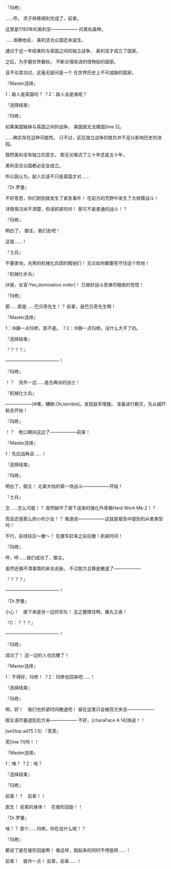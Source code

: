『玛修』

……呼。
灵子转移顺利完成了，前辈。

这里是1783年的美利坚——————
的某处森林。

……准确地说，
美利坚合众国还未诞生。

通过于这一年结束的与英国之间的独立战争，
美利坚才成立了国家。

之后，为手握世界霸权，
不断合理突进的怪物般的国家。

且不论其功过，这毫无疑问是一个
在世界历史上不可或缺的国家。

『Master选择』

1：敌人是英国吗？
？2：敌人会是谁呢？

『选择结束』

『玛修』

如果美国输掉与英国之间的战争，
美国就无法建国[line 2]。

……确实存在这种可能性。
只不过，区区独立战争的胜负并不足以影响历史的进程。

既然美利坚有独立的意志，
那无论推迟了三十年还是五十年，

美利坚合众国都必定会成立。

所以我认为，敌人应该不只是英国才对……

『Dr.罗曼』

不好意思，你们刚到就发生了紧急事件！
在前方的荒野中发生了大规模战斗！

详情情况尚不清楚，但请抓紧时间！
那可不是普通的战斗！？

『玛修』

明白了。
御主，我们走吧！

这是……！

『士兵』

不要害怕，光荣的机械化兵团的精锐们！
无论如何都要死守住这个阵地！

『机械化步兵』

[#是，长官:Yes,domination order]！
已做好战斗至弹尽粮绝的觉悟！

『玛修』

那……那是……巴贝奇先生！？
前辈，是巴贝奇先生啊！

『Master选择』

1：冷静一点玛修，那不是。
？2：冷静一点玛修。没什么大不了的。

『选择结束』

『？？？』

————————————！

『玛修』

！？　另外一边……是古典派的战士！

『机械化士兵』

——————[#噢，糟糕:Oh,terrible]。发现敌军增援。
准备进行剿灭，先从威吓射击开始！

『玛修』

！？　枪口朝向这边了——————前辈！

『Master选择』

1：先应战再说……！

『选择结束』

『玛修』

明白了，御主！
北美大陆的第一场战斗——————开始！

『士兵』

怎……怎么可能！？
竟然破坏了阁下送来的强化外骨骼Hard Work Mk-2！？

而且还是那么娇小的少女！？
难道说——————这就是报告中提到的从者类型吗！

不行，前线往后～撤～！
在援军赶来之前后撤！抓紧时间！

『玛修』

呼，呼……我们成功了，御主。

虽然还搞不清事情的来龙去脉，
不过那方总算是撤退了——————

『？？？』

————————————！

『Dr.罗曼』

小心！　接下来是另一边的军队！
总之要撑住啊，藤丸立香！

『C：？？？』

————————————！

『玛修』

成功了！
这一边的人也后撤了！

『Master选择』

1：干得好，玛修！
？2：玛修也回来吧……！

『选择结束』

『玛修』

啊，好！　我们也抓紧时间撤退吧！
留在这里只会被双方夹击——————

御主请尽量退到后方来——————
不好，[charaFace A 14]快逃！！

[seStop ad75 1.5]
『芙芙』

芙[line 11]呜！！

『Master选择』

1：咦？
？2：啥？

『选择结束』

『玛修』

前辈！？　前辈！！

医生！
前辈的身体！　在锥形回旋！！

『Dr.罗曼』

啥！？
那个……玛修。你在说什么呢！？

『玛修』

都说了是在锥形回旋啊！
像这样，跳起来的同时不停旋转……！

前辈！　振作一点！
前辈，前辈……！

